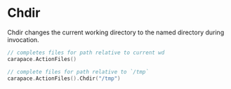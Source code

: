 # Chdir

Chdir changes the current working directory to the named directory during invocation.

```go
// completes files for path relative to current wd
carapace.ActionFiles()

// complete files for path relative to `/tmp`
carapace.ActionFiles().Chdir("/tmp")
```
